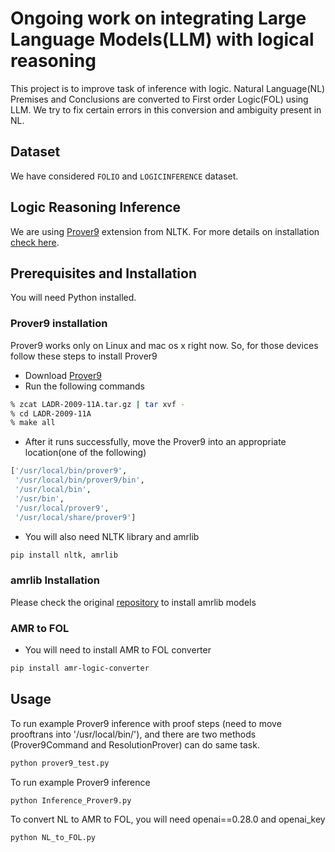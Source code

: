 # Ongoing work on integrating Large Language Models(LLM) with logical reasoning
This project is to improve task of inference with logic. Natural Language(NL) Premises and Conclusions are converted to First order Logic(FOL) using LLM. We try to fix certain errors in this 
conversion and ambiguity present in NL.

## Dataset
We have considered `FOLIO` and `LOGICINFERENCE` dataset.

## Logic Reasoning Inference
We are using [Prover9](https://www.cs.unm.edu/~mccune/prover9/) extension from NLTK. For more details on installation [check here](https://www.nltk.org/howto/inference.html).

## Prerequisites and Installation
You will need Python installed. 
### Prover9 installation
Prover9 works only on Linux and mac os x right now. So, for those devices follow these steps to install Prover9
- Download [Prover9](https://www.cs.unm.edu/~mccune/prover9/download/)
- Run the following commands
```bash
% zcat LADR-2009-11A.tar.gz | tar xvf -
% cd LADR-2009-11A
% make all
```
- After it runs successfully, move the Prover9 into an appropriate location(one of the following)
```bash
['/usr/local/bin/prover9',
 '/usr/local/bin/prover9/bin',
 '/usr/local/bin',
 '/usr/bin',
 '/usr/local/prover9',
 '/usr/local/share/prover9']
```
- You will also need NLTK library and amrlib
```bash
pip install nltk, amrlib
```
### amrlib Installation
Please check the original [repository](https://github.com/bjascob/amrlib) to install amrlib models
### AMR to FOL
- You will need to install AMR to FOL converter
```bash
pip install amr-logic-converter
```

## Usage 
To run example Prover9 inference with proof steps (need to move prooftrans into '/usr/local/bin/'), and there are two methods (Prover9Command and ResolutionProver) can do same task.
```bash
python prover9_test.py
```
To run example Prover9 inference
```bash
python Inference_Prover9.py
```
To convert NL to AMR to FOL, you will need openai==0.28.0 and openai_key
```bash
python NL_to_FOL.py
```
